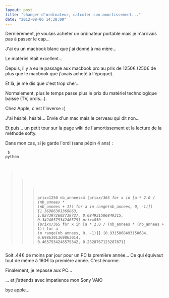 ```yaml
---
layout: post
title: "changer d'ordinateur, calculer son amortissement..."
date: "2012-08-06 14:38:00"
---
```

Dernièrement, je voulais acheter un ordinateur portable mais je n'arrivais pas à passer le cap...

J'ai eu un macbook blanc que j'ai donné à ma mère... 

Le matériel était excellent... 

Depuis, il y a eu le passage aux macbook pro au prix de 1250€ (250€ de plus que le macbook que j'avais acheté à l'époque).

Et là, je me dis que c'est trop cher...

Normalement, plus le temps passe plus le prix du matériel technologique baisse (TV, ordis...).

Chez Apple, c'est l'inverse :(

J'ai hésité, hésité... Envie d'un mac mais le cerveau qui dit non...

Et puis... un petit tour sur la page wiki de l'amortissement et la lecture de la méthode softy.

Dans mon cas, si je garde l'ordi (sans pépin 4 ans) :
 <code><pre>
$ python
>>> prix=1250
>>> nb_annees=4
>>> [prix*x/365 for x in [a * 2.0 / (nb_annees * (nb_annees + 1)) for a in range(nb_annees, 0, -1)]]
[1.36986301369863, 1.0273972602739727, 0.684931506849315, 0.3424657534246575]
>>> prix=850
>>> [prix*x/365 for x in [a * 2.0 / (nb_annees * (nb_annees + 1)) for a in range(nb_annees, 0, -1)]]
[0.9315068493150684, 0.6986301369863014, 0.4657534246575342, 0.2328767123287671]
</pre></code> Soit .44€ de moins par jour pour un PC la première année... Ce qui équivaut tout de même à 160€ la première année. C'est énorme.

Finalement, je repasse aux PC...

... et j'attends avec impatience mon Sony VAIO

bye apple...

